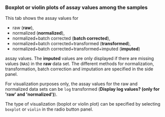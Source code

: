 ### Boxplot or violin plots of assay values among the samples

This tab shows the assay values for 

 - raw (**raw**), 
 - normalized (**normalized**),
 - normalized+batch corrected (**batch corrected**), 
 - normalized+batch corrected+transformed (**transformed**), 
 - normalized+batch corrected+transformed+imputed (**imputed**) 
 
assay values. The **imputed** values are only displayed if there are missing 
values (`NA`s) in the **raw** data set. The different methods for 
normalization, transformation, batch correction and imputation are specified 
in the side panel. 

For visualization purposes only, the assay values for the raw and normalized 
data sets can be `log` transformed 
(**Display log values? (only for 'raw' and 'normalized')**).

The type of visualization (boplot or violin plot) can be specified 
by selecting `boxplot` or `violin` in the radio button panel. 